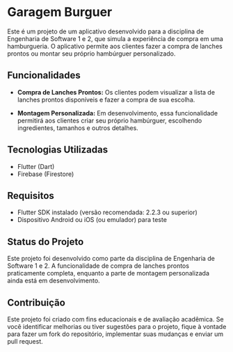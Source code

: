 # Garagem Burguer

Este é um projeto de um aplicativo desenvolvido para a disciplina de Engenharia de Software 1 e 2, que simula a experiência de compra em uma hamburgueria. O aplicativo permite aos clientes fazer a compra de lanches prontos ou montar seu próprio hambúrguer personalizado.

## Funcionalidades

- **Compra de Lanches Prontos:** Os clientes podem visualizar a lista de lanches prontos disponíveis e fazer a compra de sua escolha.

- **Montagem Personalizada:** Em desenvolvimento, essa funcionalidade permitirá aos clientes criar seu próprio hambúrguer, escolhendo ingredientes, tamanhos e outros detalhes.

## Tecnologias Utilizadas

- Flutter (Dart)
- Firebase (Firestore)

## Requisitos

- Flutter SDK instalado (versão recomendada: 2.2.3 ou superior)
- Dispositivo Android ou iOS (ou emulador) para teste

## Status do Projeto

Este projeto foi desenvolvido como parte da disciplina de Engenharia de Software 1 e 2. A funcionalidade de compra de lanches prontos praticamente completa, enquanto a parte de montagem personalizada ainda está em desenvolvimento.

## Contribuição

Este projeto foi criado com fins educacionais e de avaliação acadêmica. Se você identificar melhorias ou tiver sugestões para o projeto, fique à vontade para fazer um fork do repositório, implementar suas mudanças e enviar um pull request.
